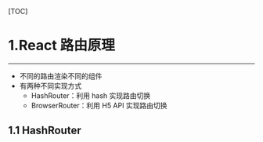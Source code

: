 [TOC]

# 1.React 路由原理
-----------------
- 不同的路由渲染不同的组件
- 有两种不同实现方式
  - HashRouter：利用 hash 实现路由切换
  - BrowserRouter：利用 H5 API 实现路由切换

## 1.1 HashRouter